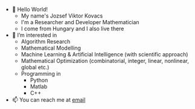 - 👋 Hello World! 
  - My name's Jozsef Viktor Kovacs
  - I'm a Researcher and Developer Mathematician
  - I come from Hungary and I also live there
- 👀 I’m interested in 
  - Algorithm Research
  - Mathematical Modelling
  - Machine Learning & Artificial Intelligence (with scientific approach)
  - Mathematical Optimization (combinatorial, integer, linear, nonlinear, global etc.)
  - Programming in
    - Python
    - Matlab
    - C++
- 📫 You can reach me at [email](<kovacs.jozsef.viktor@gmail.com>)

<!---
jvkovacs/jvkovacs is a ✨ special ✨ repository because its `README.md` (this file) appears on your GitHub profile.
You can click the Preview link to take a look at your changes.
--->

